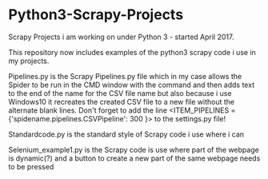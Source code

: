 # Python3-Scrapy-Projects
Scrapy Projects i am working on under Python 3 - started April 2017.

This repository now includes examples of the python3 scrapy code i use in my projects.

Pipelines.py is the Scrapy Pipelines.py file which in my case allows the Spider to be run in the CMD window with the command <scrapy crawl spidername> and then adds text to the end of the name for the CSV file name but also because i use Windows10 it recreates the created CSV file to a new file without the alternate blank lines.  Don't forget to add the line <ITEM_PIPELINES = {'spidename.pipelines.CSVPipeline': 300 }> to the settings.py file!

Standardcode.py is the standard style of Scrapy code i use where i can

Selenium_example1.py is the Scrapy code is use where part of the webpage is dynamic(?) and a button to create a new part of the same webpage needs to be pressed
